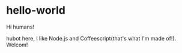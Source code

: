 # hello-world

Hi humans!

hubot here, I like Node.js and Coffeescript(that's what I'm made of!).
Welcom!
